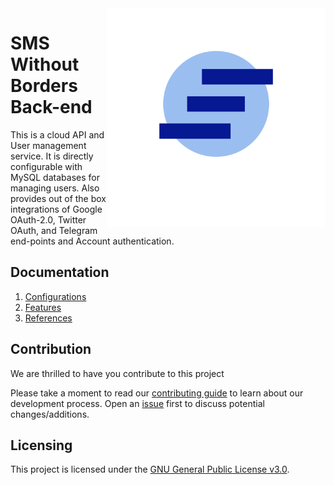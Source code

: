 <img src="https://github.com/smswithoutborders/SMSWithoutBorders-Resources/raw/master/multimedia/img/swob_logo_icon.png" align="right" width="350px"/>

# SMS Without Borders Back-end

This is a cloud API and User management service. It is directly configurable with MySQL databases for managing users. Also provides out of the box integrations of Google OAuth-2.0, Twitter OAuth, and Telegram end-points and Account authentication.

## Documentation

1. [Configurations](docs/configurations.md)
2. [Features](docs/api_versions.md)
3. [References](./docs/references.md)

## Contribution

We are thrilled to have you contribute to this project

Please take a moment to read our [contributing guide](docs/contributing.md) to learn about our development process.
Open an [issue](https://github.com/smswithoutborders/SMSwithoutborders-BE/issues) first to discuss potential changes/additions.

## Licensing

This project is licensed under the [GNU General Public License v3.0](LICENSE).
